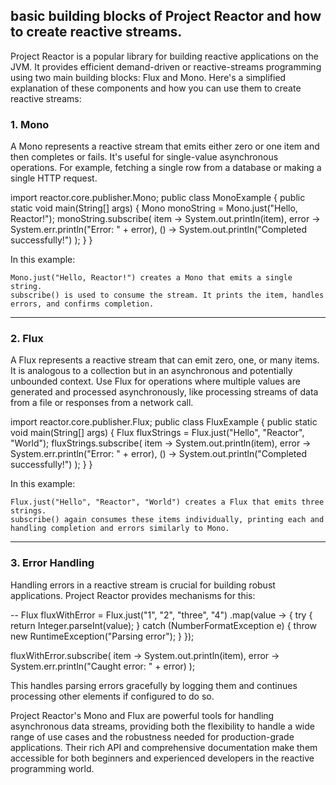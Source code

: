 ## basic building blocks of Project Reactor and how to create reactive streams.


Project Reactor is a popular library for building reactive applications on the JVM. It provides efficient demand-driven or reactive-streams programming 
using two main building blocks: Flux and Mono. Here's a simplified explanation of these components and how you can use them to create reactive streams:

### 1. Mono
A Mono represents a reactive stream that emits either zero or one item and then completes or fails. It's useful for single-value asynchronous operations. 
For example, fetching a single row from a database or making a single HTTP request.

import reactor.core.publisher.Mono;
public class MonoExample {
public static void main(String[] args) {
Mono<String> monoString = Mono.just("Hello, Reactor!");
        monoString.subscribe(
            item -> System.out.println(item),
            error -> System.err.println("Error: " + error),
            () -> System.out.println("Completed successfully!")
        );
    }
}


In this example:

    Mono.just("Hello, Reactor!") creates a Mono that emits a single string.
    subscribe() is used to consume the stream. It prints the item, handles errors, and confirms completion.


---------------------

### 2. Flux 

A Flux represents a reactive stream that can emit zero, one, or many items. It is analogous to a collection but in an asynchronous and potentially
unbounded context. Use Flux for operations where multiple values are generated and processed asynchronously, like processing streams of data from a file or responses from a network call.



import reactor.core.publisher.Flux;
public class FluxExample {
public static void main(String[] args) {
Flux<String> fluxStrings = Flux.just("Hello", "Reactor", "World");
        fluxStrings.subscribe(
            item -> System.out.println(item),
            error -> System.err.println("Error: " + error),
            () -> System.out.println("Completed successfully!")
        );
    }
}


In this example:

    Flux.just("Hello", "Reactor", "World") creates a Flux that emits three strings.
    subscribe() again consumes these items individually, printing each and handling completion and errors similarly to Mono.

-------------------

### 3. Error Handling 

Handling errors in a reactive stream is crucial for building robust applications. Project Reactor provides mechanisms for this:

--
    Flux<String> fluxWithError = Flux.just("1", "2", "three", "4")
    .map(value -> {
        try {
            return Integer.parseInt(value);
        } catch (NumberFormatException e) {
            throw new RuntimeException("Parsing error");
        }
    });

fluxWithError.subscribe(
item -> System.out.println(item),
error -> System.err.println("Caught error: " + error)
);

This handles parsing errors gracefully by logging them and continues processing other elements if configured to do so.

Project Reactor's Mono and Flux are powerful tools for handling asynchronous data streams, providing both the flexibility to handle a wide range of use
cases and the robustness needed for production-grade applications. Their rich API and comprehensive documentation make them accessible for both beginners
and experienced developers in the reactive programming world.

















